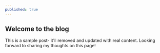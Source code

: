 ```yaml
---
published: true
---
```

## Welcome to the blog

This is a sample post- it'll removed and updated with real content. Looking forward to sharing my thoughts on this page!
